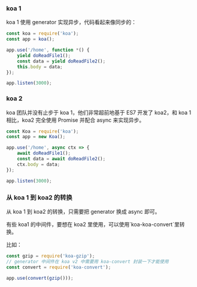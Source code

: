 ### koa 1

koa 1 使用 generator 实现异步，代码看起来像同步的：

```js
const koa = require('koa');
const app = koa();

app.use('/home', function *() {
    yield doReadFile1();
    const data = yield doReadFile2();
    this.body = data;
});

app.listen(3000);
```

### koa 2

koa 团队并没有止步于 koa 1，他们非常超前地基于 ES7 开发了 koa2，和 koa 1 相比，koa2 完全使用 Promise 并配合 async 来实现异步。

```js
const Koa = require('koa');
const app = new Koa();

app.use('/home', async ctx => {
    await doReadFile1();
    const data = await doReadFile2();
    ctx.body = data;
});

app.listen(3000);
```

### 从 koa 1 到 koa2 的转换

从 koa 1 到 koa2 的转换，只需要把 generator 换成 async 即可。

有些 koa1 的中间件，要想在 koa2 里使用，可以使用\`koa-koa-convert\`里转换。

比如：

```js
const gzip = require('koa-gzip');
// generator 中间件在 koa v2 中需要用 koa-convert 封装一下才能使用
const convert = require('koa-convert');

app.use(convert(gzip()));
```



